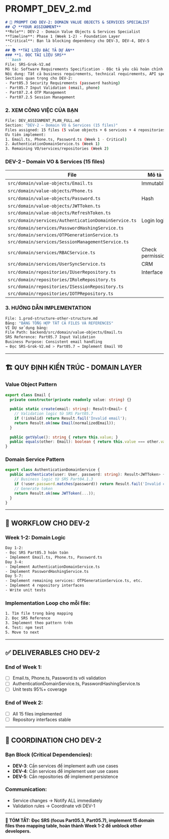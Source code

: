# PROMPT_DEV_2.md
```markdown
# 🤖 PROMPT CHO DEV-2: DOMAIN VALUE OBJECTS & SERVICES SPECIALIST
## 📋 **YOUR ASSIGNMENT**
**Role**: DEV-2 - Domain Value Objects & Services Specialist
**Timeline**: Phase 1 (Week 1-2) - Foundation Layer
**Critical**: Bạn là blocking dependency cho DEV-3, DEV-4, DEV-5
---
## 📚 **TÀI LIỆU ĐẶC TẢ DỰ ÁN**
### **1. ĐỌC TÀI LIỆU SRS**
```bash
File: SRS-Grok-V2.md
Mô tả: Software Requirements Specification - Đặc tả yêu cầu hoàn chỉnh
Nội dung: Tất cả business requirements, technical requirements, API specs
Sections quan trọng cho DEV-2:
- Part05.3 Security Requirements (password hashing)
- Part05.7 Input Validation (email, phone)
- Part07.2.4 OTP Management
- Part07.2.5 Session Management
```
### **2. XEM CÔNG VIỆC CỦA BẠN**
```bash
File: DEV_ASSIGNMENT_PLAN_FULL.md
Section: "DEV-2 – Domain VO & Services (15 files)"
Files assigned: 15 files (5 value objects + 6 services + 4 repositories)
Ưu tiên implement:
1. Email.ts, Phone.ts, Password.ts (Week 1 - Critical)
2. AuthenticationDomainService.ts (Week 1)
3. Remaining VO/services/repositories (Week 2)
```
### **DEV-2** – Domain VO & Services (15 files)

| File | Mô tả |
|------|------|
| `src/domain/value-objects/Email.ts` | Immutable |
| `src/domain/value-objects/Phone.ts` | |
| `src/domain/value-objects/Password.ts` | Hash |
| `src/domain/value-objects/JWTToken.ts` | |
| `src/domain/value-objects/RefreshToken.ts` | |
| `src/domain/services/AuthenticationDomainService.ts` | Login logic |
| `src/domain/services/PasswordHashingService.ts` | |
| `src/domain/services/OTPGenerationService.ts` | |
| `src/domain/services/SessionManagementService.ts` | |
| `src/domain/services/RBACService.ts` | Check permission |
| `src/domain/services/UserSyncService.ts` | CRM |
| `src/domain/repositories/IUserRepository.ts` | Interface |
| `src/domain/repositories/IRoleRepository.ts` | |
| `src/domain/repositories/ISessionRepository.ts` | |
| `src/domain/repositories/IOTPRepository.ts` | |

### **3. HƯỚNG DẪN IMPLEMENTATION**
```bash
File: 1.prod-structure-other-structure.md
Bảng: "BẢNG TỔNG HỢP TẤT CẢ FILES VÀ REFERENCES"
VÍ DỤ sử dụng bảng:
File Path: backend/src/domain/value-objects/Email.ts
SRS Reference: Part05.7 Input Validation
Business Purpose: Consistent email handling
→ Đọc SRS-Grok-V2.md > Part05.7 → Implement Email VO
```
---
## 🏗️ **QUY ĐỊNH KIẾN TRÚC - DOMAIN LAYER**
### **Value Object Pattern**
```typescript
export class Email {
  private constructor(private readonly value: string) {}
 
  public static create(email: string): Result<Email> {
    // Validation logic từ SRS Part05.7
    if (!isValid) return Result.fail('Invalid email');
    return Result.ok(new Email(normalizedEmail));
  }
 
  public getValue(): string { return this.value; }
  public equals(other: Email): boolean { return this.value === other.value; }
}
```
### **Domain Service Pattern**
```typescript
export class AuthenticationDomainService {
  public authenticate(user: User, password: string): Result<JWTToken> {
    // Business logic từ SRS Part04.1.3
    if (!user.password.matches(password)) return Result.fail('Invalid credentials');
    // Generate token
    return Result.ok(new JWTToken(...));
  }
}
```
---
## 🔄 **WORKFLOW CHO DEV-2**
### **Week 1-2: Domain Logic**
```bash
Day 1-2:
- Đọc SRS Part05.3 hoàn toàn
- Implement Email.ts, Phone.ts, Password.ts
Day 3-4:
- Implement AuthenticationDomainService.ts
- Implement PasswordHashingService.ts
Day 5-7:
- Implement remaining services: OTPGenerationService.ts, etc.
- Implement 4 repository interfaces
- Write unit tests
```
### **Implementation Loop cho mỗi file**:
```bash
1. Tìm file trong bảng mapping
2. Đọc SRS Reference
3. Implement theo pattern trên
4. Test: npm test
5. Move to next
```
---
## ✅ **DELIVERABLES CHO DEV-2**
### **End of Week 1**:
- [ ] Email.ts, Phone.ts, Password.ts với validation
- [ ] AuthenticationDomainService.ts, PasswordHashingService.ts
- [ ] Unit tests 95%+ coverage
### **End of Week 2**:
- [ ] All 15 files implemented
- [ ] Repository interfaces stable
---
## 💬 **COORDINATION CHO DEV-2**
### **Bạn Block (Critical Dependencies)**:
- **DEV-3**: Cần services để implement auth use cases
- **DEV-4**: Cần services để implement user use cases
- **DEV-5**: Cần repositories để implement persistence
### **Communication**:
- Service changes → Notify ALL immediately
- Validation rules → Coordinate với DEV-1
---
**🎯 TÓM TẮT: Đọc SRS (focus Part05.3, Part05.7), implement 15 domain files theo mapping table, hoàn thành Week 1-2 để unblock other developers.**
```
